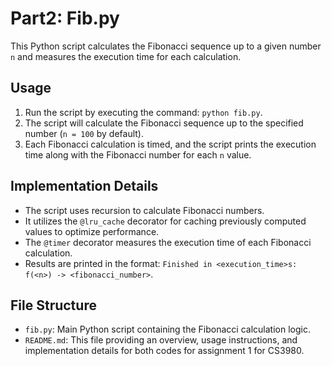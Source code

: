 

# Part2: Fib.py

This Python script calculates the Fibonacci sequence up to a given number `n` and measures the execution time for each calculation.

## Usage

1. Run the script by executing the command: `python fib.py`.
2. The script will calculate the Fibonacci sequence up to the specified number (`n = 100` by default).
3. Each Fibonacci calculation is timed, and the script prints the execution time along with the Fibonacci number for each `n` value.

## Implementation Details

- The script uses recursion to calculate Fibonacci numbers.
- It utilizes the `@lru_cache` decorator for caching previously computed values to optimize performance.
- The `@timer` decorator measures the execution time of each Fibonacci calculation.
- Results are printed in the format: `Finished in <execution_time>s: f(<n>) -> <fibonacci_number>`.

## File Structure

- `fib.py`: Main Python script containing the Fibonacci calculation logic.
- `README.md`: This file providing an overview, usage instructions, and implementation details for both codes for assignment 1 for CS3980.



